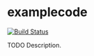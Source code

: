 # examplecode

[![Build Status](https://travis-ci.org/githubuser/examplecode.png)](https://travis-ci.org/githubuser/examplecode)

TODO Description.
